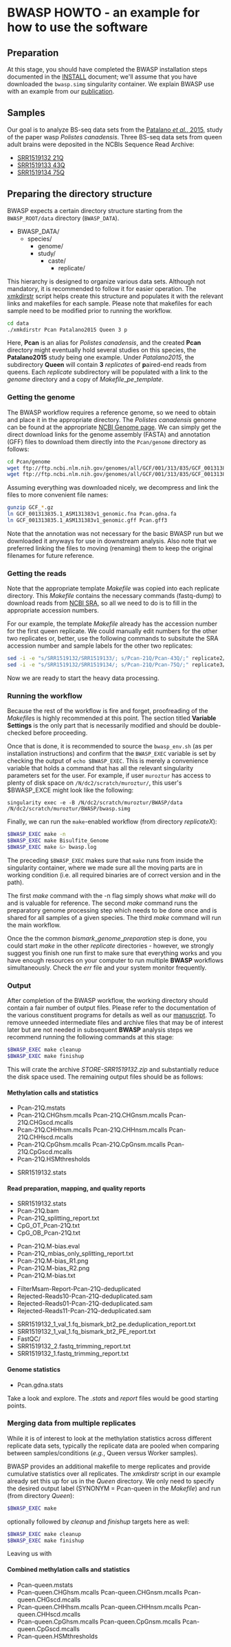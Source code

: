 # BWASP HOWTO - an example for how to use the software

## Preparation

At this stage, you should have completed the BWASP installation steps
documented in the [INSTALL](./INSTALL.md) document; we'll assume that you have
downloaded the `bwasp.simg` singularity container.
We explain BWASP use with an example from our
[publication](http://brendelgroup.org/).


## Samples
Our goal is to analyze BS-seq data sets from the
[Patalano _et al._, 2015,](http://www.ncbi.nlm.nih.gov/pubmed/26483466) study
of the paper wasp _Polistes canadensis_.
Three BS-seq data sets from queen adult brains were deposited in the NCBIs
 Sequence Read Archive:

* [SRR1519132 21Q](http://www.ncbi.nlm.nih.gov/sra/SRX656317)
* [SRR1519133 43Q](http://www.ncbi.nlm.nih.gov/sra/SRX656318)
* [SRR1519134 75Q](http://www.ncbi.nlm.nih.gov/sra/SRX656319)


## Preparing the directory structure

BWASP expects a certain directory structure starting from the
`BWASP_ROOT/data` directory (`BWASP_DATA`).

  * BWASP_DATA/
    * species/
      * genome/
      * study/
        * caste/
          * replicate/

This hierarchy is designed to organize various data sets.
Although not mandatory, it is recommended to follow it for easier operation.
The [xmkdirstr](./data/xmkdirstr) script helps create this structure and
populates it with the relevant links and makefiles for each sample.
Please note that makefiles for each sample need to be modified prior to running the workflow.

```bash
cd data
./xmkdirstr Pcan Patalano2015 Queen 3 p
```

Here, **Pcan** is an alias for _Polistes canadensis_, and the created **Pcan**
directory might eventually hold several studies on this species, the
**Patalano2015** study being one example.
Under _Patalano2015_, the subdirectory **Queen** will contain **3**
_replicates_ of **p**aired-end reads from queens.
Each _replicate_ subdirectory will be populated with a link to the _genome_
directory and a copy of _Makefile_\__pe_\__template_.

### Getting the genome

The BWASP workflow requires a reference genome, so we need to obtain and place
it in the appropriate directory.
The _Polistes canadensis_ genome can be found at the appropriate
[NCBI Genome page](https://www.ncbi.nlm.nih.gov/genome/16494).
We can simply get the direct download links for the genome assembly (FASTA) and
annotation (GFF) files to download them directly into the `Pcan/genome`
directory as follows:

```bash
cd Pcan/genome
wget ftp://ftp.ncbi.nlm.nih.gov/genomes/all/GCF/001/313/835/GCF_001313835.1_ASM131383v1/GCF_001313835.1_ASM131383v1_genomic.fna.gz
wget ftp://ftp.ncbi.nlm.nih.gov/genomes/all/GCF/001/313/835/GCF_001313835.1_ASM131383v1/GCF_001313835.1_ASM131383v1_genomic.gff.gz
```

Assuming everything was downloaded nicely, we decompress and link the files to
more convenient file names:

```bash
gunzip GCF_*.gz
ln GCF_001313835.1_ASM131383v1_genomic.fna Pcan.gdna.fa
ln GCF_001313835.1_ASM131383v1_genomic.gff Pcan.gff3
```

Note that the annotation was not necessary for the basic BWASP run but we downloaded it anyways for use in downstream analysis.
Also note that we preferred linking the files to moving (renaming) them to keep the original filenames for future reference.


### Getting the reads

Note that the appropriate template *Makefile* was copied into each replicate
directory.
This *Makefile* contains the necessary commands (fastq-dump) to download reads
from [NCBI SRA](https://www.ncbi.nlm.nih.gov/sra), so all we need to do is to
fill in the appropriate accession numbers.

For our example, the template _Makefile_ already has the accession number for
the first queen replicate.
We could manually edit numbers for the other two replicates or, better, use the
following commands to subsitute the SRA accession number and sample labels for
the other two replicates:

```bash
sed -i -e "s/SRR1519132/SRR1519133/; s/Pcan-21Q/Pcan-43Q/;" replicate2/Makefile
sed -i -e "s/SRR1519132/SRR1519134/; s/Pcan-21Q/Pcan-75Q/;" replicate3/Makefile
```

Now we are ready to start the heavy data processing.


### Running the workflow

Because the rest of the workflow is fire and forget, proofreading of the *Makefile*s is highly recommended at this point.
The section titled **Variable Settings** is the only part that is necessarily modified and should be double-checked before proceeding.

Once that is done, it is recommended to source the `bwasp_env.sh` (as per
installation instructions) and confirm that the `BWASP_EXEC` variable is set by
checking the output of `echo $BWASP_EXEC`.
This is merely a convenience variable that holds a command that has all the
relevant singularity parameters set for the user.
For example, if user `muroztur` has access to plenty of disk space on
`/N/dc2/scratch/muroztur/`, this user's $BWASP_EXCE might look like the
following:

```
singularity exec -e -B /N/dc2/scratch/muroztur/BWASP/data /N/dc2/scratch/muroztur/BWASP/bwasp.simg
```

Finally, we can run the `make`-enabled workflow (from directory _replicateX_):

```bash
$BWASP_EXEC make -n
$BWASP_EXEC make Bisulfite_Genome
$BWASP_EXEC make &> bwasp.log
```

The preceding `$BWASP_EXEC` makes sure that `make` runs from inside the
singularity container, where we made sure all the moving parts are in working
condition (i.e. all required binaries are of correct version and in the path).

The first *make* command with the -n flag simply shows what _make_ will do and
is valuable for reference.
The second _make_ command runs the preparatory genome processing step which
needs to be done once and is shared for all samples of a given species.
The third _make_ command will run the main workflow.

Once the the common _bismark_\__genome_\__preparation_ step is done, you
could start _make_ in the other _replicate_ directories - however, we strongly
suggest you finish one run first to make sure that everything works and you
have enough resources on your computer to run multiple __BWASP__ workflows
simultaneously.  Check the _err_ file and your system monitor frequently.


### Output

After completion of the BWASP workflow, the working directory should contain a
fair number of output files.
Please refer to the documentation of the various constituent programs for
details as well as our
[manuscript](http://brendelgroup.org/research/publications.php).
To remove unneeded intermediate files and archive files that may be of
interest later but are not needed in subsequent __BWASP__ analysis steps
we recommend running the following commands at this stage:

```bash
$BWASP_EXEC make cleanup
$BWASP_EXEC make finishup
```

This will crate the archive _STORE-SRR1519132.zip_ and substantially reduce
the disk space used.  The remaining output files should be as follows:

#### Methylation calls and statistics
* Pcan-21Q.mstats
* Pcan-21Q.CHGhsm.mcalls Pcan-21Q.CHGnsm.mcalls Pcan-21Q.CHGscd.mcalls
* Pcan-21Q.CHHhsm.mcalls Pcan-21Q.CHHnsm.mcalls Pcan-21Q.CHHscd.mcalls
* Pcan-21Q.CpGhsm.mcalls Pcan-21Q.CpGnsm.mcalls Pcan-21Q.CpGscd.mcalls
* Pcan-21Q.HSMthresholds

<!-- -->

- SRR1519132.stats

#### Read preparation, mapping, and quality reports
* SRR1519132.stats
* Pcan-21Q.bam
* Pcan-21Q_splitting_report.txt
* CpG_OT_Pcan-21Q.txt
* CpG_OB_Pcan-21Q.txt

<!-- -->

- Pcan-21Q.M-bias.eval
- Pcan-21Q_mbias_only_splitting_report.txt
- Pcan-21Q.M-bias_R1.png
- Pcan-21Q.M-bias_R2.png
- Pcan-21Q.M-bias.txt

<!-- -->

* FilterMsam-Report-Pcan-21Q-deduplicated
* Rejected-Reads10-Pcan-21Q-deduplicated.sam
* Rejected-Reads01-Pcan-21Q-deduplicated.sam
* Rejected-Reads11-Pcan-21Q-deduplicated.sam

<!-- -->

- SRR1519132_1_val_1.fq_bismark_bt2_pe.deduplication_report.txt
- SRR1519132_1_val_1.fq_bismark_bt2_PE_report.txt
- FastQC/
- SRR1519132_2.fastq_trimming_report.txt
- SRR1519132_1.fastq_trimming_report.txt

#### Genome statistics
* Pcan.gdna.stats

Take a look and explore.  The _.stats_ and _report_ files would be good
starting points.


### Merging data from multiple replicates
While it is of interest to look at the methylation statistics across
different replicate data sets, typically the replicate data are pooled when
comparing between samples/conditions (_e.g._, Queen versus Worker samples).


BWASP provides an additional makefile to merge replicates and provide cumulative
statistics over all replicates.
The _xmkdirstr_ script in our example already set this up for us in the _Queen_
directory.
We only need to specify the desired output label (SYNONYM = Pcan-queen in the
_Makefile_) and run (from directory _Queen_):

```bash
$BWASP_EXEC make
```

optionally followed by _cleanup_ and _finishup_ targets here as well:

```bash
$BWASP_EXEC make cleanup
$BWASP_EXEC make finishup
```

Leaving us with

#### Combined methylation calls and statistics
* Pcan-queen.mstats
* Pcan-queen.CHGhsm.mcalls Pcan-queen.CHGnsm.mcalls Pcan-queen.CHGscd.mcalls
* Pcan-queen.CHHhsm.mcalls Pcan-queen.CHHnsm.mcalls Pcan-queen.CHHscd.mcalls
* Pcan-queen.CpGhsm.mcalls Pcan-queen.CpGnsm.mcalls Pcan-queen.CpGscd.mcalls
* Pcan-queen.HSMthresholds
